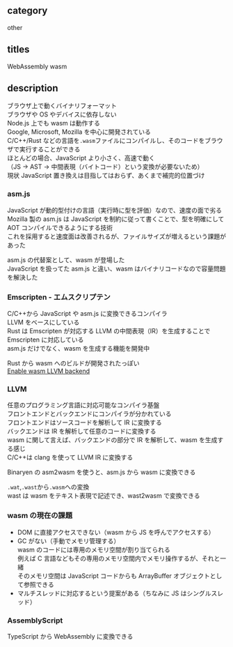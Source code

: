 ## category

other

## titles

WebAssembly
wasm

## description

ブラウザ上で動くバイナリフォーマット  
ブラウザや OS やデバイスに依存しない  
Node.js 上でも wasm は動作する  
Google, Microsoft, Mozilla を中心に開発されている  
C/C++/Rust などの言語を`.wasm`ファイルにコンパイルし、そのコードをブラウザで実行することができる  
ほとんどの場合、JavaScript より小さく、高速で動く  
（JS -> AST -> 中間表現（バイトコード）という変換が必要ないため）  
現状 JavaScript 置き換えは目指してはおらず、あくまで補完的位置づけ

### asm.js

JavaScript が動的型付けの言語（実行時に型を評価）なので、速度の面で劣る  
Mozilla 製の asm.js は JavaScript を制約に従って書くことで、型を明確にして AOT コンパイルできるようにする技術  
これを採用すると速度面は改善されるが、ファイルサイズが増えるという課題があった

asm.js の代替案として、wasm が登場した  
JavaScript を扱ってた asm.js と違い、wasm はバイナリコードなので容量問題を解決した

### Emscripten - エムスクリプテン

C/C++から JavaScript や asm.js に変換できるコンパイラ  
LLVM をベースにしている  
Rust は Emscripten が対応する LLVM の中間表現（IR）を生成することで Emscripten に対応している  
asm.js だけでなく、wasm を生成する機能を開発中

Rust から wasm へのビルドが開発されたっぽい  
<a href="https://github.com/rust-lang/rust/pull/42571" target="_blank">Enable wasm LLVM backend</a>

### LLVM

任意のプログラミング言語に対応可能なコンパイラ基盤  
フロントエンドとバックエンドにコンパイラが分かれている  
フロントエンドはソースコードを解析して IR に変換する  
バックエンドは IR を解析して任意のコードに変換する  
wasm に関して言えば、バックエンドの部分で IR を解析して、wasm を生成する感じ  
C/C++は clang を使って LLVM IR に変換する

Binaryen の asm2wasm を使うと、asm.js から wasm に変換できる

`.wat`,`.wast`から`.wasm`への変換  
wast は wasm をテキスト表現で記述でき、wast2wasm で変換できる

### wasm の現在の課題

- DOM に直接アクセスできない（wasm から JS を呼んでアクセスする）
- GC がない（手動でメモリ管理する）  
  wasm のコードには専用のメモリ空間が割り当てられる  
  例えば C 言語などもその専用のメモリ空間内でメモリ操作するが、それと一緒  
  そのメモリ空間は JavaScript コードからも ArrayBuffer オブジェクトとして参照できる
- マルチスレッドに対応するという提案がある（ちなみに JS はシングルスレッド）

### AssemblyScript

TypeScript から WebAssembly に変換できる
